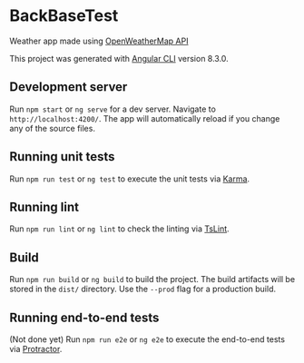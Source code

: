 # BackBaseTest

Weather app made using [OpenWeatherMap API](https://openweathermap.org)

This project was generated with [Angular CLI](https://github.com/angular/angular-cli) version 8.3.0.

## Development server

Run `npm start` or `ng serve` for a dev server. Navigate to `http://localhost:4200/`. The app will automatically reload if you change any of the source files.

## Running unit tests

Run `npm run test` or `ng test` to execute the unit tests via [Karma](https://karma-runner.github.io).

## Running lint

Run `npm run lint` or `ng lint` to check the linting via [TsLint](https://palantir.github.io/tslint/).

## Build

Run `npm run build` or `ng build` to build the project. The build artifacts will be stored in the `dist/` directory. Use the `--prod` flag for a production build.

## Running end-to-end tests

(Not done yet)
Run `npm run e2e` or `ng e2e` to execute the end-to-end tests via [Protractor](http://www.protractortest.org/).
